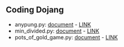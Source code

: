 ## Coding Dojang

* anypung.py: [document](doc/anypung.md) - [LINK](http://codingdojang.com/scode/583?answer_mode=hide)
* min_divided.py: [document](doc/min_divided.md) - [LINK](http://codingdojang.com/scode/584?answer_mode=hide)
* pots_of_gold_game.py: [document](doc/pots_of_gold_game.md) - [LINK](http://codingdojang.com/scode/411?answer_mode=hide)

